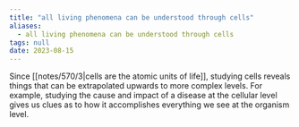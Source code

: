 ```yaml
---
title: "all living phenomena can be understood through cells"
aliases:
  - all living phenomena can be understood through cells
tags: null
date: 2023-08-15
---
```


Since [[notes/570/3|cells are the atomic units of life]], studying cells reveals things that can be extrapolated upwards to more complex levels. For example, studying the cause and impact of a disease at the cellular level gives us clues as to how it accomplishes everything we see at the organism level.